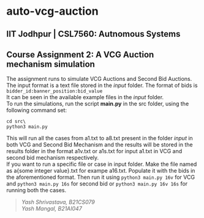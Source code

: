# auto-vcg-auction
## IIT Jodhpur | CSL7560: Autnomous Systems
## Course Assignment 2: A VCG Auction mechanism simulation 

The assignment runs to simulate VCG Auctions and Second Bid Auctions.  
The input format is a text file stored in the _input_ folder. The format of bids is  
`bidder_id:banner_position:bid_value`  
It can be seen in the available example files in the _input_ folder.  
To run the simulations, run the script __main.py__ in the src folder, using the following command set:  
```
cd src\
python3 main.py
```
This will run all the cases from a1.txt to a8.txt present in the folder _input_ in both VCG and Second Bid Mechanism and the results will be stored in the results folder in the format a1v.txt or a1s.txt for input a1.txt in VCG and second bid mechanism respectively.  
If you want to run a specific file or case in input folder. Make the file named as a{some integer value}.txt for exampe a16.txt. Populate it with the bids in the aforementioned format. Then run it using `python3 main.py 16v` for VCG and `python3 main.py 16s` for second bid or `python3 main.py 16v 16s` for running both the cases.   

> _Yash Shrivastava, B21CS079_  
  _Yash Mangal, B21AI047_  